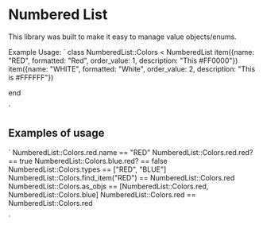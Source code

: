 # Numbered List

This library was built to make it easy to manage value objects/enums.


Example Usage: 
`
class NumberedList::Colors < NumberedList
  item({name: "RED",
        formatted: "Red",
        order_value: 1,
        description: "This #FF0000"})
  item({name: "WHITE",
        formatted: "White",
        order_value: 2,
        description: "This is #FFFFFF"})

end

`

## Examples of usage

`
NumberedList::Colors.red.name == "RED"
NumberedList::Colors.red.red? == true
NumberedList::Colors.blue.red? == false
NumberedList::Colors.types == ["RED", "BLUE"]
NumberedList::Colors.find_item("RED") == NumberedList::Colors.red
NumberedList::Colors.as_objs == [NumberedList::Colors.red, NumberedList::Colors.blue]
NumberedList::Colors.red == NumberedList::Colors.red


`
